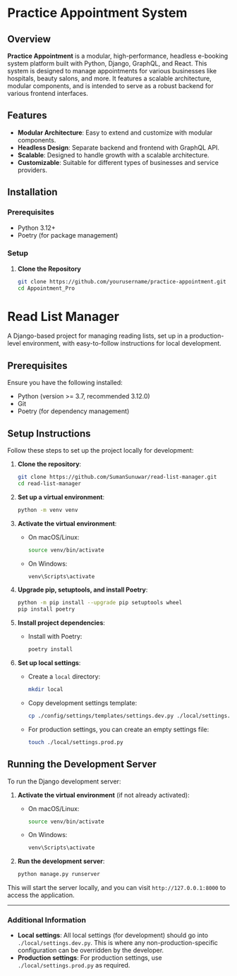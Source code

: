 # Practice Appointment System

## Overview

**Practice Appointment** is a modular, high-performance, headless e-booking system platform built with Python, Django, GraphQL, and React. This system is designed to manage appointments for various businesses like hospitals, beauty salons, and more. It features a scalable architecture, modular components, and is intended to serve as a robust backend for various frontend interfaces.

## Features

- **Modular Architecture**: Easy to extend and customize with modular components.
- **Headless Design**: Separate backend and frontend with GraphQL API.
- **Scalable**: Designed to handle growth with a scalable architecture.
- **Customizable**: Suitable for different types of businesses and service providers.

## Installation

### Prerequisites

- Python 3.12+
- Poetry (for package management)

### Setup

1. **Clone the Repository**

   ```bash
   git clone https://github.com/yourusername/practice-appointment.git
   cd Appointment_Pro
# Read List Manager

A Django-based project for managing reading lists, set up in a production-level environment, with easy-to-follow instructions for local development.

## Prerequisites

Ensure you have the following installed:

- Python (version >= 3.7, recommended 3.12.0)
- Git
- Poetry (for dependency management)

## Setup Instructions

Follow these steps to set up the project locally for development:

1. **Clone the repository**:
    ```bash
    git clone https://github.com/SumanSunuwar/read-list-manager.git
    cd read-list-manager
    ```

2. **Set up a virtual environment**:
    ```bash
    python -m venv venv
    ```

3. **Activate the virtual environment**:
    - On macOS/Linux:
      ```bash
      source venv/bin/activate
      ```
    - On Windows:
      ```bash
      venv\Scripts\activate
      ```

4. **Upgrade pip, setuptools, and install Poetry**:
    ```bash
    python -m pip install --upgrade pip setuptools wheel
    pip install poetry
    ```

5. **Install project dependencies**:
    - Install with Poetry:
      ```bash
      poetry install
      ```

6. **Set up local settings**:
    - Create a `local` directory:
      ```bash
      mkdir local
      ```
    - Copy development settings template:
      ```bash
      cp ./config/settings/templates/settings.dev.py ./local/settings.dev.py
      ```
    - For production settings, you can create an empty settings file:
      ```bash
      touch ./local/settings.prod.py
      ```

## Running the Development Server

To run the Django development server:

1. **Activate the virtual environment** (if not already activated):
    - On macOS/Linux:
      ```bash
      source venv/bin/activate
      ```
    - On Windows:
      ```bash
      venv\Scripts\activate
      ```

2. **Run the development server**:
    ```bash
    python manage.py runserver
    ```

This will start the server locally, and you can visit `http://127.0.0.1:8000` to access the application.

---

### Additional Information

- **Local settings**: All local settings (for development) should go into `./local/settings.dev.py`. This is where any non-production-specific configuration can be overridden by the developer.
- **Production settings**: For production settings, use `./local/settings.prod.py` as required.

